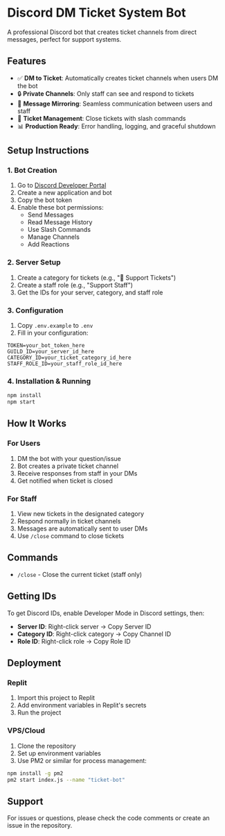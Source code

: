 # Discord DM Ticket System Bot

A professional Discord bot that creates ticket channels from direct messages, perfect for support systems.

## Features

- ✅ **DM to Ticket**: Automatically creates ticket channels when users DM the bot
- 🔒 **Private Channels**: Only staff can see and respond to tickets
- 💬 **Message Mirroring**: Seamless communication between users and staff
- 🎫 **Ticket Management**: Close tickets with slash commands
- 📊 **Production Ready**: Error handling, logging, and graceful shutdown

## Setup Instructions

### 1. Bot Creation
1. Go to [Discord Developer Portal](https://discord.com/developers/applications)
2. Create a new application and bot
3. Copy the bot token
4. Enable these bot permissions:
   - Send Messages
   - Read Message History
   - Use Slash Commands
   - Manage Channels
   - Add Reactions

### 2. Server Setup
1. Create a category for tickets (e.g., "🎫 Support Tickets")
2. Create a staff role (e.g., "Support Staff")
3. Get the IDs for your server, category, and staff role

### 3. Configuration
1. Copy `.env.example` to `.env`
2. Fill in your configuration:
```env
TOKEN=your_bot_token_here
GUILD_ID=your_server_id_here
CATEGORY_ID=your_ticket_category_id_here
STAFF_ROLE_ID=your_staff_role_id_here
```

### 4. Installation & Running
```bash
npm install
npm start
```

## How It Works

### For Users
1. DM the bot with your question/issue
2. Bot creates a private ticket channel
3. Receive responses from staff in your DMs
4. Get notified when ticket is closed

### For Staff
1. View new tickets in the designated category
2. Respond normally in ticket channels
3. Messages are automatically sent to user DMs
4. Use `/close` command to close tickets

## Commands

- `/close` - Close the current ticket (staff only)

## Getting IDs

To get Discord IDs, enable Developer Mode in Discord settings, then:
- **Server ID**: Right-click server → Copy Server ID
- **Category ID**: Right-click category → Copy Channel ID  
- **Role ID**: Right-click role → Copy Role ID

## Deployment

### Replit
1. Import this project to Replit
2. Add environment variables in Replit's secrets
3. Run the project

### VPS/Cloud
1. Clone the repository
2. Set up environment variables
3. Use PM2 or similar for process management:
```bash
npm install -g pm2
pm2 start index.js --name "ticket-bot"
```

## Support

For issues or questions, please check the code comments or create an issue in the repository.